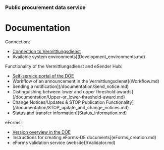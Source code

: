 ### Public procurement data service
# Documentation
Connection:
  - [Connection to Vermittlungsdienst](Connection_to_mediator.md)
  - Available system environments](Development_environments.md)

Functionality of the Vermittlungsdienst and eSender Hub:
- [Self-service portal of the DÖE](SSP.md)
- Workflow of an announcement in the Vermittlungsdienst](Workflow.md)
- Sending a notification](/documentation/Send_notice.md)
- Distinguishing between lower and upper threshold awards](/documentation/Upper-or_lower-threshold-award.md)
- Change Notices/Updates & STOP Publication Functionality](/documentation/STOP_update_and_change_notices.md)
- Status and transfer information](Status_information.md)


eForms:
- [Version overview in the DÖE](eForms_support.md)
- Instructions for creating eForms-DE documents](eForms_creation.md)
- eForms validation service (website)](Validator.md)


<br><br>
